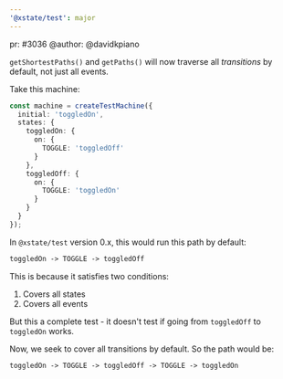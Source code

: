 ```yaml
---
'@xstate/test': major
---
```


pr: #3036
@author: @davidkpiano

`getShortestPaths()` and `getPaths()` will now traverse all _transitions_ by default, not just all events.

Take this machine:

```ts
const machine = createTestMachine({
  initial: 'toggledOn',
  states: {
    toggledOn: {
      on: {
        TOGGLE: 'toggledOff'
      }
    },
    toggledOff: {
      on: {
        TOGGLE: 'toggledOn'
      }
    }
  }
});
```

In `@xstate/test` version 0.x, this would run this path by default:

```txt
toggledOn -> TOGGLE -> toggledOff
```

This is because it satisfies two conditions:

1. Covers all states
2. Covers all events

But this a complete test - it doesn't test if going from `toggledOff` to `toggledOn` works.

Now, we seek to cover all transitions by default. So the path would be:

```txt
toggledOn -> TOGGLE -> toggledOff -> TOGGLE -> toggledOn
```
